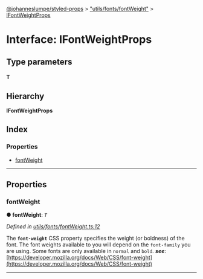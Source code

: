 [@johanneslumpe/styled-props](../README.md) > ["utils/fonts/fontWeight"](../modules/_utils_fonts_fontweight_.md) > [IFontWeightProps](../interfaces/_utils_fonts_fontweight_.ifontweightprops.md)

# Interface: IFontWeightProps

## Type parameters
#### T 
## Hierarchy

**IFontWeightProps**

## Index

### Properties

* [fontWeight](_utils_fonts_fontweight_.ifontweightprops.md#fontweight)

---

## Properties

<a id="fontweight"></a>

###  fontWeight

**● fontWeight**: *`T`*

*Defined in [utils/fonts/fontWeight.ts:12](https://github.com/johanneslumpe/styled-props/blob/3abf398/src/utils/fonts/fontWeight.ts#L12)*

The **`font-weight`** CSS property specifies the weight (or boldness) of the font. The font weights available to you will depend on the `font-family` you are using. Some fonts are only available in `normal` and `bold`.
*__see__*: [https://developer.mozilla.org/docs/Web/CSS/font-weight](https://developer.mozilla.org/docs/Web/CSS/font-weight)

___

